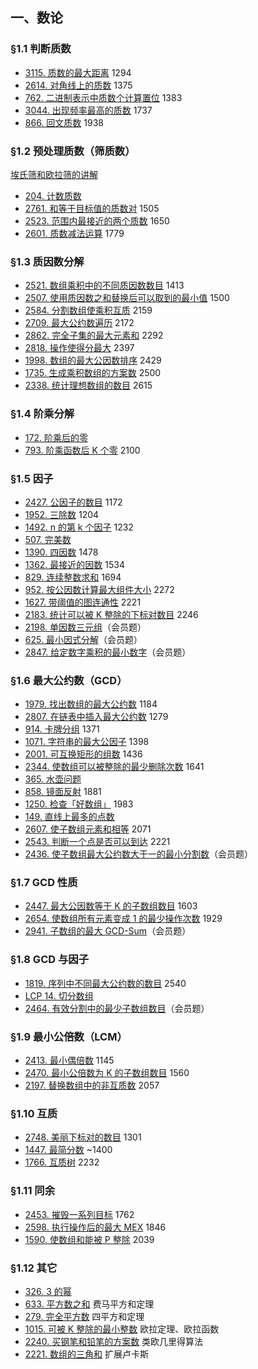 
## 一、数论

### §1.1 判断质数

* [3115\. 质数的最大距离](https://leetcode.cn/problems/maximum-prime-difference/) 1294
* [2614\. 对角线上的质数](https://leetcode.cn/problems/prime-in-diagonal/) 1375
* [762\. 二进制表示中质数个计算置位](https://leetcode.cn/problems/prime-number-of-set-bits-in-binary-representation/) 1383
* [3044\. 出现频率最高的质数](https://leetcode.cn/problems/most-frequent-prime/) 1737
* [866\. 回文质数](https://leetcode.cn/problems/prime-palindrome/) 1938

### §1.2 预处理质数（筛质数）

[埃氏筛和欧拉筛的讲解](https://leetcode.cn/link/?target=https://www.bilibili.com/video/BV1H8411E7hn/)

* [204\. 计数质数](https://leetcode.cn/problems/count-primes/)
* [2761\. 和等于目标值的质数对](https://leetcode.cn/problems/prime-pairs-with-target-sum/) 1505
* [2523\. 范围内最接近的两个质数](https://leetcode.cn/problems/closest-prime-numbers-in-range/) 1650
* [2601\. 质数减法运算](https://leetcode.cn/problems/prime-subtraction-operation/) 1779

### §1.3 质因数分解

* [2521\. 数组乘积中的不同质因数数目](https://leetcode.cn/problems/distinct-prime-factors-of-product-of-array/) 1413
* [2507\. 使用质因数之和替换后可以取到的最小值](https://leetcode.cn/problems/smallest-value-after-replacing-with-sum-of-prime-factors/) 1500
* [2584\. 分割数组使乘积互质](https://leetcode.cn/problems/split-the-array-to-make-coprime-products/) 2159
* [2709\. 最大公约数遍历](https://leetcode.cn/problems/greatest-common-divisor-traversal/) 2172
* [2862\. 完全子集的最大元素和](https://leetcode.cn/problems/maximum-element-sum-of-a-complete-subset-of-indices/) 2292
* [2818\. 操作使得分最大](https://leetcode.cn/problems/apply-operations-to-maximize-score/) 2397
* [1998\. 数组的最大公因数排序](https://leetcode.cn/problems/gcd-sort-of-an-array/) 2429
* [1735\. 生成乘积数组的方案数](https://leetcode.cn/problems/count-ways-to-make-array-with-product/) 2500
* [2338\. 统计理想数组的数目](https://leetcode.cn/problems/count-the-number-of-ideal-arrays/) 2615

### §1.4 阶乘分解

* [172\. 阶乘后的零](https://leetcode.cn/problems/factorial-trailing-zeroes/)
* [793\. 阶乘函数后 K 个零](https://leetcode.cn/problems/preimage-size-of-factorial-zeroes-function/) 2100

### §1.5 因子

* [2427\. 公因子的数目](https://leetcode.cn/problems/number-of-common-factors/) 1172
* [1952\. 三除数](https://leetcode.cn/problems/three-divisors/) 1204
* [1492\. n 的第 k 个因子](https://leetcode.cn/problems/the-kth-factor-of-n/) 1232
* [507\. 完美数](https://leetcode.cn/problems/perfect-number/)
* [1390\. 四因数](https://leetcode.cn/problems/four-divisors/) 1478
* [1362\. 最接近的因数](https://leetcode.cn/problems/closest-divisors/) 1534
* [829\. 连续整数求和](https://leetcode.cn/problems/consecutive-numbers-sum/) 1694
* [952\. 按公因数计算最大组件大小](https://leetcode.cn/problems/largest-component-size-by-common-factor/) 2272
* [1627\. 带阈值的图连通性](https://leetcode.cn/problems/graph-connectivity-with-threshold/) 2221
* [2183\. 统计可以被 K 整除的下标对数目](https://leetcode.cn/problems/count-array-pairs-divisible-by-k/) 2246
* [2198\. 单因数三元组](https://leetcode.cn/problems/number-of-single-divisor-triplets/)（会员题）
* [625\. 最小因式分解](https://leetcode.cn/problems/minimum-factorization/)（会员题）
* [2847\. 给定数字乘积的最小数字](https://leetcode.cn/problems/smallest-number-with-given-digit-product/)（会员题）

### §1.6 最大公约数（GCD）

* [1979\. 找出数组的最大公约数](https://leetcode.cn/problems/find-greatest-common-divisor-of-array/) 1184
* [2807\. 在链表中插入最大公约数](https://leetcode.cn/problems/insert-greatest-common-divisors-in-linked-list/) 1279
* [914\. 卡牌分组](https://leetcode.cn/problems/x-of-a-kind-in-a-deck-of-cards/) 1371
* [1071\. 字符串的最大公因子](https://leetcode.cn/problems/greatest-common-divisor-of-strings/) 1398
* [2001\. 可互换矩形的组数](https://leetcode.cn/problems/number-of-pairs-of-interchangeable-rectangles/) 1436
* [2344\. 使数组可以被整除的最少删除次数](https://leetcode.cn/problems/minimum-deletions-to-make-array-divisible/) 1641
* [365\. 水壶问题](https://leetcode.cn/problems/water-and-jug-problem/)
* [858\. 镜面反射](https://leetcode.cn/problems/mirror-reflection/) 1881
* [1250\. 检查「好数组」](https://leetcode.cn/problems/check-if-it-is-a-good-array/) 1983
* [149\. 直线上最多的点数](https://leetcode.cn/problems/max-points-on-a-line/)
* [2607\. 使子数组元素和相等](https://leetcode.cn/problems/make-k-subarray-sums-equal/) 2071
* [2543\. 判断一个点是否可以到达](https://leetcode.cn/problems/check-if-point-is-reachable/) 2221
* [2436\. 使子数组最大公约数大于一的最小分割数](https://leetcode.cn/problems/minimum-split-into-subarrays-with-gcd-greater-than-one/)（会员题）

### §1.7 GCD 性质

* [2447\. 最大公因数等于 K 的子数组数目](https://leetcode.cn/problems/number-of-subarrays-with-gcd-equal-to-k/) 1603
* [2654\. 使数组所有元素变成 1 的最少操作次数](https://leetcode.cn/problems/minimum-number-of-operations-to-make-all-array-elements-equal-to-1/) 1929
* [2941\. 子数组的最大 GCD-Sum](https://leetcode.cn/problems/maximum-gcd-sum-of-a-subarray/)（会员题）

### §1.8 GCD 与因子

* [1819\. 序列中不同最大公约数的数目](https://leetcode.cn/problems/number-of-different-subsequences-gcds/) 2540
* [LCP 14. 切分数组](https://leetcode.cn/problems/qie-fen-shu-zu/)
* [2464\. 有效分割中的最少子数组数目](https://leetcode.cn/problems/minimum-subarrays-in-a-valid-split/)（会员题）

### §1.9 最小公倍数（LCM）

* [2413\. 最小偶倍数](https://leetcode.cn/problems/smallest-even-multiple/) 1145
* [2470\. 最小公倍数为 K 的子数组数目](https://leetcode.cn/problems/number-of-subarrays-with-lcm-equal-to-k/) 1560
* [2197\. 替换数组中的非互质数](https://leetcode.cn/problems/replace-non-coprime-numbers-in-array/) 2057

### §1.10 互质

* [2748\. 美丽下标对的数目](https://leetcode.cn/problems/number-of-beautiful-pairs/) 1301
* [1447\. 最简分数](https://leetcode.cn/problems/simplified-fractions/) ~1400
* [1766\. 互质树](https://leetcode.cn/problems/tree-of-coprimes/) 2232

### §1.11 同余

* [2453\. 摧毁一系列目标](https://leetcode.cn/problems/destroy-sequential-targets/) 1762
* [2598\. 执行操作后的最大 MEX](https://leetcode.cn/problems/smallest-missing-non-negative-integer-after-operations/) 1846
* [1590\. 使数组和能被 P 整除](https://leetcode.cn/problems/make-sum-divisible-by-p/) 2039

### §1.12 其它

* [326\. 3 的幂](https://leetcode.cn/problems/power-of-three/)
* [633\. 平方数之和](https://leetcode.cn/problems/sum-of-square-numbers/) 费马平方和定理
* [279\. 完全平方数](https://leetcode.cn/problems/perfect-squares/) 四平方和定理
* [1015\. 可被 K 整除的最小整数](https://leetcode.cn/problems/smallest-integer-divisible-by-k/) 欧拉定理、欧拉函数
* [2240\. 买钢笔和铅笔的方案数](https://leetcode.cn/problems/number-of-ways-to-buy-pens-and-pencils/) 类欧几里得算法
* [2221\. 数组的三角和](https://leetcode.cn/problems/find-triangular-sum-of-an-array/) 扩展卢卡斯